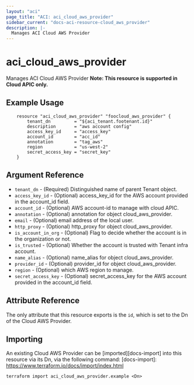 ```yaml
---
layout: "aci"
page_title: "ACI: aci_cloud_aws_provider"
sidebar_current: "docs-aci-resource-cloud_aws_provider"
description: |-
  Manages ACI Cloud AWS Provider
---
```


# aci_cloud_aws_provider #
Manages ACI Cloud AWS Provider
<b>Note: This resource is supported in Cloud APIC only.</b>
## Example Usage ##

```hcl
	resource "aci_cloud_aws_provider" "foocloud_aws_provider" {
		tenant_dn         = "${aci_tenant.footenant.id}"
		description       = "aws account config"
		access_key_id     = "access_key"
		account_id        = "acc_id"
		annotation        = "tag_aws"
		region            = "us-west-2"
		secret_access_key = "secret_key"
	}
```
## Argument Reference ##
* `tenant_dn` - (Required) Distinguished name of parent Tenant object.
* `access_key_id` - (Optional) access_key_id for the AWS account provided in the account_id field.
* `account_id` - (Optional) AWS account-id to manage with cloud APIC.
* `annotation` - (Optional) annotation for object cloud_aws_provider.
* `email` - (Optional) email address of the local user.
* `http_proxy` - (Optional) http_proxy for object cloud_aws_provider.
* `is_account_in_org` - (Optional) Flag to decide whether the account is in the organization or not.
* `is_trusted` - (Optional) Whether the account is trusted with Tenant infra account.
* `name_alias` - (Optional) name_alias for object cloud_aws_provider.
* `provider_id` - (Optional) provider_id for object cloud_aws_provider.
* `region` - (Optional) which AWS region to manage.
* `secret_access_key` - (Optional) secret_access_key for the AWS account provided in the account_id field.



## Attribute Reference

The only attribute that this resource exports is the `id`, which is set to the
Dn of the Cloud AWS Provider.

## Importing ##

An existing Cloud AWS Provider can be [imported][docs-import] into this resource via its Dn, via the following command:
[docs-import]: https://www.terraform.io/docs/import/index.html


```
terraform import aci_cloud_aws_provider.example <Dn>
```